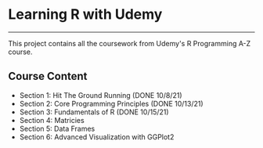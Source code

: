 # Learning R with Udemy
---

This project contains all the coursework from Udemy's R Programming A-Z course. 

## Course Content

* Section 1: Hit The Ground Running (DONE 10/8/21)
* Section 2: Core Programming Principles (DONE 10/13/21)
* Section 3: Fundamentals of R (DONE 10/15/21)
* Section 4: Matricies
* Section 5: Data Frames
* Section 6: Advanced Visualization with GGPlot2
